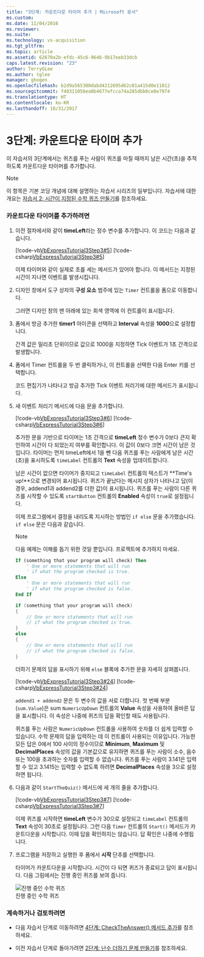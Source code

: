 ```yaml
---
title: "3단계: 카운트다운 타이머 추가 | Microsoft 문서"
ms.custom: 
ms.date: 11/04/2016
ms.reviewer: 
ms.suite: 
ms.technology: vs-acquisition
ms.tgt_pltfrm: 
ms.topic: article
ms.assetid: 62670a2b-efdc-45c6-9646-9b17eeb33dcb
caps.latest.revision: "23"
author: TerryGLee
ms.author: tglee
manager: ghogen
ms.openlocfilehash: b2d9a565300dabd4212695d62c01a415d0e11012
ms.sourcegitcommit: f40311056ea0b4677efcca74a285dbb0ce0e7974
ms.translationtype: HT
ms.contentlocale: ko-KR
ms.lasthandoff: 10/31/2017
---
```

# <a name="step-3-add-a-countdown-timer"></a>3단계: 카운트다운 타이머 추가
이 자습서의 3단계에서는 퀴즈를 푸는 사람이 퀴즈를 마칠 때까지 남은 시간(초)을 추적하도록 카운트다운 타이머를 추가합니다.  
  
> [!NOTE]
>  이 항목은 기본 코딩 개념에 대해 설명하는 자습서 시리즈의 일부입니다. 자습서에 대한 개요는 [자습서 2: 시간이 지정된 수학 퀴즈 만들기](../ide/tutorial-2-create-a-timed-math-quiz.md)를 참조하세요.  
  
### <a name="to-add-a-countdown-timer"></a>카운트다운 타이머를 추가하려면  
  
1.  이전 절차에서와 같이 **timeLeft**라는 정수 변수를 추가합니다. 이 코드는 다음과 같습니다.  
  
     [!code-vb[VbExpressTutorial3Step3#5](../ide/codesnippet/VisualBasic/step-3-add-a-countdown-timer_1.vb)]
     [!code-csharp[VbExpressTutorial3Step3#5](../ide/codesnippet/CSharp/step-3-add-a-countdown-timer_1.cs)]  
  
     이제 타이머와 같이 실제로 초를 세는 메서드가 있어야 합니다. 이 메서드는 지정된 시간이 지나면 이벤트를 발생시킵니다.  
  
2.  디자인 창에서 도구 상자의 **구성 요소** 범주에 있는 `Timer` 컨트롤을 폼으로 이동합니다.  
  
     그러면 디자인 창의 맨 아래에 있는 회색 영역에 이 컨트롤이 표시됩니다.  
  
3.  폼에서 방금 추가한 **timer1** 아이콘을 선택하고 **Interval** 속성을 **1000**으로 설정합니다.  
  
     간격 값은 밀리초 단위이므로 값으로 1000을 지정하면 Tick 이벤트가 1초 간격으로 발생합니다.  
  
4.  폼에서 Timer 컨트롤을 두 번 클릭하거나, 이 컨트롤을 선택한 다음 Enter 키를 선택합니다.  
  
     코드 편집기가 나타나고 방금 추가한 Tick 이벤트 처리기에 대한 메서드가 표시됩니다.  
  
5.  새 이벤트 처리기 메서드에 다음 문을 추가합니다.  
  
     [!code-vb[VbExpressTutorial3Step3#6](../ide/codesnippet/VisualBasic/step-3-add-a-countdown-timer_2.vb)]
     [!code-csharp[VbExpressTutorial3Step3#6](../ide/codesnippet/CSharp/step-3-add-a-countdown-timer_2.cs)]  
  
     추가한 문을 기반으로 타이머는 1초 간격으로 **timeLeft** 정수 변수가 0보다 큰지 확인하여 시간이 다 되었는지 여부를 확인합니다. 이 값이 0보다 크면 시간이 남은 것입니다. 타이머는 먼저 timeLeft에서 1을 뺀 다음 퀴즈를 푸는 사람에게 남은 시간(초)을 표시하도록 `timeLabel` 컨트롤의 **Text** 속성을 업데이트합니다.  
  
     남은 시간이 없으면 타이머가 중지되고 `timeLabel` 컨트롤의 텍스트가 **Time's up!**으로 변경되어 표시됩니다. 퀴즈가 끝났다는 메시지 상자가 나타나고 답(이 경우, addend1과 addend2를 더한 값)이 표시됩니다. 퀴즈를 푸는 사람이 다른 퀴즈를 시작할 수 있도록 `startButton` 컨트롤의 **Enabled** 속성이 `true`로 설정됩니다.  
  
     이제 프로그램에서 결정을 내리도록 지시하는 방법인 `if else` 문을 추가했습니다. `if else` 문은 다음과 같습니다.  
  
    > [!NOTE]
    >  다음 예제는 이해를 돕기 위한 것일 뿐입니다. 프로젝트에 추가하지 마세요.  
  
    ```vb  
    If (something that your program will check) Then  
        ' One or more statements that will run  
        ' if what the program checked is true.   
    Else  
        ' One or more statements that will run  
        ' if what the program checked is false.  
    End If  
    ```  
  
    ```csharp  
    if (something that your program will check)  
    {  
        // One or more statements that will run  
        // if what the program checked is true.   
    }  
    else  
    {  
        // One or more statements that will run  
        // if what the program checked is false.  
    }  
    ```  
  
     더하기 문제의 답을 표시하기 위해 `else` 블록에 추가한 문을 자세히 살펴봅니다.  
  
     [!code-vb[VbExpressTutorial3Step3#24](../ide/codesnippet/VisualBasic/step-3-add-a-countdown-timer_3.vb)]
     [!code-csharp[VbExpressTutorial3Step3#24](../ide/codesnippet/CSharp/step-3-add-a-countdown-timer_3.cs)]  
  
     `addend1 + addend2` 문은 두 변수의 값을 서로 더합니다. 첫 번째 부분(`sum.Value`)은 sum `NumericUpDown` 컨트롤의 **Value** 속성을 사용하여 올바른 답을 표시합니다. 이 속성은 나중에 퀴즈의 답을 확인할 때도 사용됩니다.  
  
     퀴즈를 푸는 사람은 `NumericUpDown` 컨트롤을 사용하여 숫자를 더 쉽게 입력할 수 있습니다. 수학 문제의 답을 입력하는 데 이 컨트롤이 사용되는 이유입니다. 가능한 모든 답은 0에서 100 사이의 정수이므로 **Minimum**, **Maximum** 및 **DecimalPlaces** 속성의 값을 기본값으로 유지하면 퀴즈를 푸는 사람이 소수, 음수 또는 100을 초과하는 숫자를 입력할 수 없습니다. 퀴즈를 푸는 사람이 3.141은 입력할 수 있고 3.1415는 입력할 수 없도록 하려면 **DecimalPlaces** 속성을 3으로 설정하면 됩니다.  
  
6.  다음과 같이 `StartTheQuiz()` 메서드에 세 개의 줄을 추가합니다.  
  
     [!code-vb[VbExpressTutorial3Step3#7](../ide/codesnippet/VisualBasic/step-3-add-a-countdown-timer_4.vb)]
     [!code-csharp[VbExpressTutorial3Step3#7](../ide/codesnippet/CSharp/step-3-add-a-countdown-timer_4.cs)]  
  
     이제 퀴즈를 시작하면 **timeLeft** 변수가 30으로 설정되고 `timeLabel` 컨트롤의 **Text** 속성이 30초로 설정됩니다. 그런 다음 `Timer` 컨트롤의 `Start()` 메서드가 카운트다운을 시작합니다. 이때 답을 확인하지는 않습니다. 답 확인은 나중에 수행됩니다.  
  
7.  프로그램을 저장하고 실행한 후 폼에서 **시작** 단추를 선택합니다.  
  
     타이머가 카운트다운을 시작합니다. 시간이 다 되면 퀴즈가 종료되고 답이 표시됩니다. 다음 그림에서는 진행 중인 퀴즈를 보여 줍니다.  
  
     ![진행 중인 수학 퀴즈](../ide/media/express_addcountdown.png "Express_AddCountdown")  
진행 중인 수학 퀴즈  
  
### <a name="to-continue-or-review"></a>계속하거나 검토하려면  
  
-   다음 자습서 단계로 이동하려면 [4단계: CheckTheAnswer() 메서드 추가](../ide/step-4-add-the-checktheanswer-parens-method.md)를 참조하세요.  
  
-   이전 자습서 단계로 돌아가려면 [2단계: 난수 더하기 문제 만들기](../ide/step-2-create-a-random-addition-problem.md)를 참조하세요.